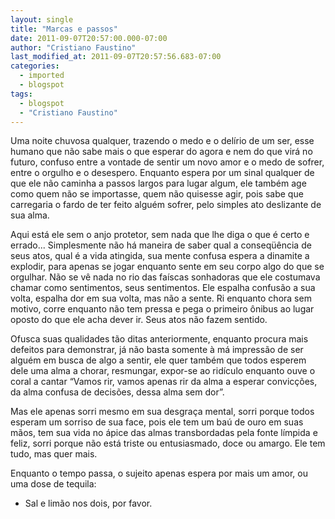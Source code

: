 ```yaml
---
layout: single
title: "Marcas e passos"
date: 2011-09-07T20:57:00.000-07:00
author: "Cristiano Faustino"
last_modified_at: 2011-09-07T20:57:56.683-07:00
categories:
  - imported
  - blogspot
tags:
  - blogspot
  - "Cristiano Faustino"
---
```


<!--[if gte mso 9]><xml>  <o:OfficeDocumentSettings>   <o:RelyOnVML/>   <o:AllowPNG/>  </o:OfficeDocumentSettings> </xml><![endif]--><!--[if gte mso 9]><xml>  <w:WordDocument>   <w:View>Normal</w:View>   <w:Zoom>0</w:Zoom>   <w:TrackMoves/>   <w:TrackFormatting/>   <w:HyphenationZone>21</w:HyphenationZone>   <w:PunctuationKerning/>   <w:ValidateAgainstSchemas/>   <w:SaveIfXMLInvalid>false</w:SaveIfXMLInvalid>   <w:IgnoreMixedContent>false</w:IgnoreMixedContent>   <w:AlwaysShowPlaceholderText>false</w:AlwaysShowPlaceholderText>   <w:DoNotPromoteQF/>   <w:LidThemeOther>PT-BR</w:LidThemeOther>   <w:LidThemeAsian>X-NONE</w:LidThemeAsian>   <w:LidThemeComplexScript>X-NONE</w:LidThemeComplexScript>   <w:Compatibility>    <w:BreakWrappedTables/>    <w:SnapToGridInCell/>    <w:WrapTextWithPunct/>    <w:UseAsianBreakRules/>    <w:DontGrowAutofit/>    <w:SplitPgBreakAndParaMark/>    <w:DontVertAlignCellWithSp/>    <w:DontBreakConstrainedForcedTables/>    <w:DontVertAlignInTxbx/>    <w:Word11KerningPairs/>    <w:CachedColBalance/>   </w:Compatibility>   <m:mathPr>    <m:mathFont m:val="Cambria Math"/>    <m:brkBin m:val="before"/>    <m:brkBinSub m:val="&#45;-"/>    <m:smallFrac m:val="off"/>    <m:dispDef/>    <m:lMargin m:val="0"/>    <m:rMargin m:val="0"/>    <m:defJc m:val="centerGroup"/>    <m:wrapIndent m:val="1440"/>    <m:intLim m:val="subSup"/>    <m:naryLim m:val="undOvr"/>   </m:mathPr></w:WordDocument> </xml><![endif]--><!--[if gte mso 9]><xml>  <w:LatentStyles DefLockedState="false" DefUnhideWhenUsed="true"
  DefSemiHidden="true" DefQFormat="false" DefPriority="99"
  LatentStyleCount="267">   <w:LsdException Locked="false" Priority="0" SemiHidden="false"
   UnhideWhenUsed="false" QFormat="true" Name="Normal"/>   <w:LsdException Locked="false" Priority="9" SemiHidden="false"
   UnhideWhenUsed="false" QFormat="true" Name="heading 1"/>   <w:LsdException Locked="false" Priority="9" QFormat="true" Name="heading 2"/>   <w:LsdException Locked="false" Priority="9" QFormat="true" Name="heading 3"/>   <w:LsdException Locked="false" Priority="9" QFormat="true" Name="heading 4"/>   <w:LsdException Locked="false" Priority="9" QFormat="true" Name="heading 5"/>   <w:LsdException Locked="false" Priority="9" QFormat="true" Name="heading 6"/>   <w:LsdException Locked="false" Priority="9" QFormat="true" Name="heading 7"/>   <w:LsdException Locked="false" Priority="9" QFormat="true" Name="heading 8"/>   <w:LsdException Locked="false" Priority="9" QFormat="true" Name="heading 9"/>   <w:LsdException Locked="false" Priority="39" Name="toc 1"/>   <w:LsdException Locked="false" Priority="39" Name="toc 2"/>   <w:LsdException Locked="false" Priority="39" Name="toc 3"/>   <w:LsdException Locked="false" Priority="39" Name="toc 4"/>   <w:LsdException Locked="false" Priority="39" Name="toc 5"/>   <w:LsdException Locked="false" Priority="39" Name="toc 6"/>   <w:LsdException Locked="false" Priority="39" Name="toc 7"/>   <w:LsdException Locked="false" Priority="39" Name="toc 8"/>   <w:LsdException Locked="false" Priority="39" Name="toc 9"/>   <w:LsdException Locked="false" Priority="35" QFormat="true" Name="caption"/>   <w:LsdException Locked="false" Priority="10" SemiHidden="false"
   UnhideWhenUsed="false" QFormat="true" Name="Title"/>   <w:LsdException Locked="false" Priority="1" Name="Default Paragraph Font"/>   <w:LsdException Locked="false" Priority="11" SemiHidden="false"
   UnhideWhenUsed="false" QFormat="true" Name="Subtitle"/>   <w:LsdException Locked="false" Priority="22" SemiHidden="false"
   UnhideWhenUsed="false" QFormat="true" Name="Strong"/>   <w:LsdException Locked="false" Priority="20" SemiHidden="false"
   UnhideWhenUsed="false" QFormat="true" Name="Emphasis"/>   <w:LsdException Locked="false" Priority="59" SemiHidden="false"
   UnhideWhenUsed="false" Name="Table Grid"/>   <w:LsdException Locked="false" UnhideWhenUsed="false" Name="Placeholder Text"/>   <w:LsdException Locked="false" Priority="1" SemiHidden="false"
   UnhideWhenUsed="false" QFormat="true" Name="No Spacing"/>   <w:LsdException Locked="false" Priority="60" SemiHidden="false"
   UnhideWhenUsed="false" Name="Light Shading"/>   <w:LsdException Locked="false" Priority="61" SemiHidden="false"
   UnhideWhenUsed="false" Name="Light List"/>   <w:LsdException Locked="false" Priority="62" SemiHidden="false"
   UnhideWhenUsed="false" Name="Light Grid"/>   <w:LsdException Locked="false" Priority="63" SemiHidden="false"
   UnhideWhenUsed="false" Name="Medium Shading 1"/>   <w:LsdException Locked="false" Priority="64" SemiHidden="false"
   UnhideWhenUsed="false" Name="Medium Shading 2"/>   <w:LsdException Locked="false" Priority="65" SemiHidden="false"
   UnhideWhenUsed="false" Name="Medium List 1"/>   <w:LsdException Locked="false" Priority="66" SemiHidden="false"
   UnhideWhenUsed="false" Name="Medium List 2"/>   <w:LsdException Locked="false" Priority="67" SemiHidden="false"
   UnhideWhenUsed="false" Name="Medium Grid 1"/>   <w:LsdException Locked="false" Priority="68" SemiHidden="false"
   UnhideWhenUsed="false" Name="Medium Grid 2"/>   <w:LsdException Locked="false" Priority="69" SemiHidden="false"
   UnhideWhenUsed="false" Name="Medium Grid 3"/>   <w:LsdException Locked="false" Priority="70" SemiHidden="false"
   UnhideWhenUsed="false" Name="Dark List"/>   <w:LsdException Locked="false" Priority="71" SemiHidden="false"
   UnhideWhenUsed="false" Name="Colorful Shading"/>   <w:LsdException Locked="false" Priority="72" SemiHidden="false"
   UnhideWhenUsed="false" Name="Colorful List"/>   <w:LsdException Locked="false" Priority="73" SemiHidden="false"
   UnhideWhenUsed="false" Name="Colorful Grid"/>   <w:LsdException Locked="false" Priority="60" SemiHidden="false"
   UnhideWhenUsed="false" Name="Light Shading Accent 1"/>   <w:LsdException Locked="false" Priority="61" SemiHidden="false"
   UnhideWhenUsed="false" Name="Light List Accent 1"/>   <w:LsdException Locked="false" Priority="62" SemiHidden="false"
   UnhideWhenUsed="false" Name="Light Grid Accent 1"/>   <w:LsdException Locked="false" Priority="63" SemiHidden="false"
   UnhideWhenUsed="false" Name="Medium Shading 1 Accent 1"/>   <w:LsdException Locked="false" Priority="64" SemiHidden="false"
   UnhideWhenUsed="false" Name="Medium Shading 2 Accent 1"/>   <w:LsdException Locked="false" Priority="65" SemiHidden="false"
   UnhideWhenUsed="false" Name="Medium List 1 Accent 1"/>   <w:LsdException Locked="false" UnhideWhenUsed="false" Name="Revision"/>   <w:LsdException Locked="false" Priority="34" SemiHidden="false"
   UnhideWhenUsed="false" QFormat="true" Name="List Paragraph"/>   <w:LsdException Locked="false" Priority="29" SemiHidden="false"
   UnhideWhenUsed="false" QFormat="true" Name="Quote"/>   <w:LsdException Locked="false" Priority="30" SemiHidden="false"
   UnhideWhenUsed="false" QFormat="true" Name="Intense Quote"/>   <w:LsdException Locked="false" Priority="66" SemiHidden="false"
   UnhideWhenUsed="false" Name="Medium List 2 Accent 1"/>   <w:LsdException Locked="false" Priority="67" SemiHidden="false"
   UnhideWhenUsed="false" Name="Medium Grid 1 Accent 1"/>   <w:LsdException Locked="false" Priority="68" SemiHidden="false"
   UnhideWhenUsed="false" Name="Medium Grid 2 Accent 1"/>   <w:LsdException Locked="false" Priority="69" SemiHidden="false"
   UnhideWhenUsed="false" Name="Medium Grid 3 Accent 1"/>   <w:LsdException Locked="false" Priority="70" SemiHidden="false"
   UnhideWhenUsed="false" Name="Dark List Accent 1"/>   <w:LsdException Locked="false" Priority="71" SemiHidden="false"
   UnhideWhenUsed="false" Name="Colorful Shading Accent 1"/>   <w:LsdException Locked="false" Priority="72" SemiHidden="false"
   UnhideWhenUsed="false" Name="Colorful List Accent 1"/>   <w:LsdException Locked="false" Priority="73" SemiHidden="false"
   UnhideWhenUsed="false" Name="Colorful Grid Accent 1"/>   <w:LsdException Locked="false" Priority="60" SemiHidden="false"
   UnhideWhenUsed="false" Name="Light Shading Accent 2"/>   <w:LsdException Locked="false" Priority="61" SemiHidden="false"
   UnhideWhenUsed="false" Name="Light List Accent 2"/>   <w:LsdException Locked="false" Priority="62" SemiHidden="false"
   UnhideWhenUsed="false" Name="Light Grid Accent 2"/>   <w:LsdException Locked="false" Priority="63" SemiHidden="false"
   UnhideWhenUsed="false" Name="Medium Shading 1 Accent 2"/>   <w:LsdException Locked="false" Priority="64" SemiHidden="false"
   UnhideWhenUsed="false" Name="Medium Shading 2 Accent 2"/>   <w:LsdException Locked="false" Priority="65" SemiHidden="false"
   UnhideWhenUsed="false" Name="Medium List 1 Accent 2"/>   <w:LsdException Locked="false" Priority="66" SemiHidden="false"
   UnhideWhenUsed="false" Name="Medium List 2 Accent 2"/>   <w:LsdException Locked="false" Priority="67" SemiHidden="false"
   UnhideWhenUsed="false" Name="Medium Grid 1 Accent 2"/>   <w:LsdException Locked="false" Priority="68" SemiHidden="false"
   UnhideWhenUsed="false" Name="Medium Grid 2 Accent 2"/>   <w:LsdException Locked="false" Priority="69" SemiHidden="false"
   UnhideWhenUsed="false" Name="Medium Grid 3 Accent 2"/>   <w:LsdException Locked="false" Priority="70" SemiHidden="false"
   UnhideWhenUsed="false" Name="Dark List Accent 2"/>   <w:LsdException Locked="false" Priority="71" SemiHidden="false"
   UnhideWhenUsed="false" Name="Colorful Shading Accent 2"/>   <w:LsdException Locked="false" Priority="72" SemiHidden="false"
   UnhideWhenUsed="false" Name="Colorful List Accent 2"/>   <w:LsdException Locked="false" Priority="73" SemiHidden="false"
   UnhideWhenUsed="false" Name="Colorful Grid Accent 2"/>   <w:LsdException Locked="false" Priority="60" SemiHidden="false"
   UnhideWhenUsed="false" Name="Light Shading Accent 3"/>   <w:LsdException Locked="false" Priority="61" SemiHidden="false"
   UnhideWhenUsed="false" Name="Light List Accent 3"/>   <w:LsdException Locked="false" Priority="62" SemiHidden="false"
   UnhideWhenUsed="false" Name="Light Grid Accent 3"/>   <w:LsdException Locked="false" Priority="63" SemiHidden="false"
   UnhideWhenUsed="false" Name="Medium Shading 1 Accent 3"/>   <w:LsdException Locked="false" Priority="64" SemiHidden="false"
   UnhideWhenUsed="false" Name="Medium Shading 2 Accent 3"/>   <w:LsdException Locked="false" Priority="65" SemiHidden="false"
   UnhideWhenUsed="false" Name="Medium List 1 Accent 3"/>   <w:LsdException Locked="false" Priority="66" SemiHidden="false"
   UnhideWhenUsed="false" Name="Medium List 2 Accent 3"/>   <w:LsdException Locked="false" Priority="67" SemiHidden="false"
   UnhideWhenUsed="false" Name="Medium Grid 1 Accent 3"/>   <w:LsdException Locked="false" Priority="68" SemiHidden="false"
   UnhideWhenUsed="false" Name="Medium Grid 2 Accent 3"/>   <w:LsdException Locked="false" Priority="69" SemiHidden="false"
   UnhideWhenUsed="false" Name="Medium Grid 3 Accent 3"/>   <w:LsdException Locked="false" Priority="70" SemiHidden="false"
   UnhideWhenUsed="false" Name="Dark List Accent 3"/>   <w:LsdException Locked="false" Priority="71" SemiHidden="false"
   UnhideWhenUsed="false" Name="Colorful Shading Accent 3"/>   <w:LsdException Locked="false" Priority="72" SemiHidden="false"
   UnhideWhenUsed="false" Name="Colorful List Accent 3"/>   <w:LsdException Locked="false" Priority="73" SemiHidden="false"
   UnhideWhenUsed="false" Name="Colorful Grid Accent 3"/>   <w:LsdException Locked="false" Priority="60" SemiHidden="false"
   UnhideWhenUsed="false" Name="Light Shading Accent 4"/>   <w:LsdException Locked="false" Priority="61" SemiHidden="false"
   UnhideWhenUsed="false" Name="Light List Accent 4"/>   <w:LsdException Locked="false" Priority="62" SemiHidden="false"
   UnhideWhenUsed="false" Name="Light Grid Accent 4"/>   <w:LsdException Locked="false" Priority="63" SemiHidden="false"
   UnhideWhenUsed="false" Name="Medium Shading 1 Accent 4"/>   <w:LsdException Locked="false" Priority="64" SemiHidden="false"
   UnhideWhenUsed="false" Name="Medium Shading 2 Accent 4"/>   <w:LsdException Locked="false" Priority="65" SemiHidden="false"
   UnhideWhenUsed="false" Name="Medium List 1 Accent 4"/>   <w:LsdException Locked="false" Priority="66" SemiHidden="false"
   UnhideWhenUsed="false" Name="Medium List 2 Accent 4"/>   <w:LsdException Locked="false" Priority="67" SemiHidden="false"
   UnhideWhenUsed="false" Name="Medium Grid 1 Accent 4"/>   <w:LsdException Locked="false" Priority="68" SemiHidden="false"
   UnhideWhenUsed="false" Name="Medium Grid 2 Accent 4"/>   <w:LsdException Locked="false" Priority="69" SemiHidden="false"
   UnhideWhenUsed="false" Name="Medium Grid 3 Accent 4"/>   <w:LsdException Locked="false" Priority="70" SemiHidden="false"
   UnhideWhenUsed="false" Name="Dark List Accent 4"/>   <w:LsdException Locked="false" Priority="71" SemiHidden="false"
   UnhideWhenUsed="false" Name="Colorful Shading Accent 4"/>   <w:LsdException Locked="false" Priority="72" SemiHidden="false"
   UnhideWhenUsed="false" Name="Colorful List Accent 4"/>   <w:LsdException Locked="false" Priority="73" SemiHidden="false"
   UnhideWhenUsed="false" Name="Colorful Grid Accent 4"/>   <w:LsdException Locked="false" Priority="60" SemiHidden="false"
   UnhideWhenUsed="false" Name="Light Shading Accent 5"/>   <w:LsdException Locked="false" Priority="61" SemiHidden="false"
   UnhideWhenUsed="false" Name="Light List Accent 5"/>   <w:LsdException Locked="false" Priority="62" SemiHidden="false"
   UnhideWhenUsed="false" Name="Light Grid Accent 5"/>   <w:LsdException Locked="false" Priority="63" SemiHidden="false"
   UnhideWhenUsed="false" Name="Medium Shading 1 Accent 5"/>   <w:LsdException Locked="false" Priority="64" SemiHidden="false"
   UnhideWhenUsed="false" Name="Medium Shading 2 Accent 5"/>   <w:LsdException Locked="false" Priority="65" SemiHidden="false"
   UnhideWhenUsed="false" Name="Medium List 1 Accent 5"/>   <w:LsdException Locked="false" Priority="66" SemiHidden="false"
   UnhideWhenUsed="false" Name="Medium List 2 Accent 5"/>   <w:LsdException Locked="false" Priority="67" SemiHidden="false"
   UnhideWhenUsed="false" Name="Medium Grid 1 Accent 5"/>   <w:LsdException Locked="false" Priority="68" SemiHidden="false"
   UnhideWhenUsed="false" Name="Medium Grid 2 Accent 5"/>   <w:LsdException Locked="false" Priority="69" SemiHidden="false"
   UnhideWhenUsed="false" Name="Medium Grid 3 Accent 5"/>   <w:LsdException Locked="false" Priority="70" SemiHidden="false"
   UnhideWhenUsed="false" Name="Dark List Accent 5"/>   <w:LsdException Locked="false" Priority="71" SemiHidden="false"
   UnhideWhenUsed="false" Name="Colorful Shading Accent 5"/>   <w:LsdException Locked="false" Priority="72" SemiHidden="false"
   UnhideWhenUsed="false" Name="Colorful List Accent 5"/>   <w:LsdException Locked="false" Priority="73" SemiHidden="false"
   UnhideWhenUsed="false" Name="Colorful Grid Accent 5"/>   <w:LsdException Locked="false" Priority="60" SemiHidden="false"
   UnhideWhenUsed="false" Name="Light Shading Accent 6"/>   <w:LsdException Locked="false" Priority="61" SemiHidden="false"
   UnhideWhenUsed="false" Name="Light List Accent 6"/>   <w:LsdException Locked="false" Priority="62" SemiHidden="false"
   UnhideWhenUsed="false" Name="Light Grid Accent 6"/>   <w:LsdException Locked="false" Priority="63" SemiHidden="false"
   UnhideWhenUsed="false" Name="Medium Shading 1 Accent 6"/>   <w:LsdException Locked="false" Priority="64" SemiHidden="false"
   UnhideWhenUsed="false" Name="Medium Shading 2 Accent 6"/>   <w:LsdException Locked="false" Priority="65" SemiHidden="false"
   UnhideWhenUsed="false" Name="Medium List 1 Accent 6"/>   <w:LsdException Locked="false" Priority="66" SemiHidden="false"
   UnhideWhenUsed="false" Name="Medium List 2 Accent 6"/>   <w:LsdException Locked="false" Priority="67" SemiHidden="false"
   UnhideWhenUsed="false" Name="Medium Grid 1 Accent 6"/>   <w:LsdException Locked="false" Priority="68" SemiHidden="false"
   UnhideWhenUsed="false" Name="Medium Grid 2 Accent 6"/>   <w:LsdException Locked="false" Priority="69" SemiHidden="false"
   UnhideWhenUsed="false" Name="Medium Grid 3 Accent 6"/>   <w:LsdException Locked="false" Priority="70" SemiHidden="false"
   UnhideWhenUsed="false" Name="Dark List Accent 6"/>   <w:LsdException Locked="false" Priority="71" SemiHidden="false"
   UnhideWhenUsed="false" Name="Colorful Shading Accent 6"/>   <w:LsdException Locked="false" Priority="72" SemiHidden="false"
   UnhideWhenUsed="false" Name="Colorful List Accent 6"/>   <w:LsdException Locked="false" Priority="73" SemiHidden="false"
   UnhideWhenUsed="false" Name="Colorful Grid Accent 6"/>   <w:LsdException Locked="false" Priority="19" SemiHidden="false"
   UnhideWhenUsed="false" QFormat="true" Name="Subtle Emphasis"/>   <w:LsdException Locked="false" Priority="21" SemiHidden="false"
   UnhideWhenUsed="false" QFormat="true" Name="Intense Emphasis"/>   <w:LsdException Locked="false" Priority="31" SemiHidden="false"
   UnhideWhenUsed="false" QFormat="true" Name="Subtle Reference"/>   <w:LsdException Locked="false" Priority="32" SemiHidden="false"
   UnhideWhenUsed="false" QFormat="true" Name="Intense Reference"/>   <w:LsdException Locked="false" Priority="33" SemiHidden="false"
   UnhideWhenUsed="false" QFormat="true" Name="Book Title"/>   <w:LsdException Locked="false" Priority="37" Name="Bibliography"/>   <w:LsdException Locked="false" Priority="39" QFormat="true" Name="TOC Heading"/>  </w:LatentStyles> </xml><![endif]--><!--[if gte mso 10]> <style>
 /* Style Definitions */
 table.MsoNormalTable
 {mso-style-name:"Tabela normal";
 mso-tstyle-rowband-size:0;
 mso-tstyle-colband-size:0;
 mso-style-noshow:yes;
 mso-style-priority:99;
 mso-style-qformat:yes;
 mso-style-parent:"";
 mso-padding-alt:0cm 5.4pt 0cm 5.4pt;
 mso-para-margin-top:0cm;
 mso-para-margin-right:0cm;
 mso-para-margin-bottom:10.0pt;
 mso-para-margin-left:0cm;
 line-height:115%;
 mso-pagination:widow-orphan;
 font-size:11.0pt;
 font-family:"Calibri","sans-serif";
 mso-ascii-font-family:Calibri;
 mso-ascii-theme-font:minor-latin;
 mso-fareast-font-family:"Times New Roman";
 mso-fareast-theme-font:minor-fareast;
 mso-hansi-font-family:Calibri;
 mso-hansi-theme-font:minor-latin;
 mso-bidi-font-family:"Times New Roman";
 mso-bidi-theme-font:minor-bidi;}
</style> <![endif]--> Uma noite chuvosa qualquer, trazendo o medo e o delírio de um ser, esse humano que não sabe mais o que esperar do agora e nem do que virá no futuro, confuso entre a vontade de sentir um novo amor e o medo de sofrer, entre o orgulho e o desespero. Enquanto espera por um sinal qualquer de que ele não caminha a passos largos para lugar algum, ele também age como quem não se importasse, quem não quisesse agir, pois sabe que carregaria o fardo de ter feito alguém sofrer, pelo simples ato deslizante de sua alma.



Aqui está ele sem o anjo protetor, sem nada que lhe diga o que é certo e errado... Simplesmente não há maneira de saber qual a conseqüência de seus atos, qual é a vida atingida, sua mente confusa espera a dinamite a explodir, para apenas se jogar enquanto sente em seu corpo algo do que se orgulhar. Não se vê nada no rio das faíscas sonhadoras que ele costumava chamar como sentimentos, seus sentimentos. Ele espalha confusão a sua volta, espalha dor em sua volta, mas não a sente. Ri enquanto chora sem motivo, corre enquanto não tem pressa e pega o primeiro ônibus ao lugar oposto do que ele acha dever ir. Seus atos não fazem sentido.



Ofusca suas qualidades tão ditas anteriormente, enquanto procura mais defeitos para demonstrar, já não basta somente à má impressão de ser alguém em busca de algo a sentir, ele quer também que todos esperem dele uma alma a chorar, resmungar, expor-se ao ridículo enquanto ouve o coral a cantar “Vamos rir, vamos apenas rir da alma a esperar convicções, da alma confusa de decisões, dessa alma sem dor”.



Mas ele apenas sorri mesmo em sua desgraça mental, sorri porque todos esperam um sorriso de sua face, pois ele tem um baú de ouro em suas mãos, tem sua vida no ápice das almas transbordadas pela fonte límpida e feliz, sorri porque não está triste ou entusiasmado, doce ou amargo. Ele tem tudo, mas quer mais.



Enquanto o tempo passa, o sujeito apenas espera por mais um amor, ou uma dose de tequila:



- Sal e limão nos dois, por favor.
